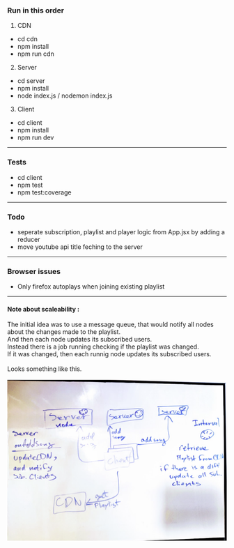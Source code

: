 ### Run in this order

1. CDN
- cd cdn
- npm install
- npm run cdn

2. Server
- cd server
- npm install
- node index.js / nodemon index.js 

3. Client
- cd client
- npm install
- npm run dev
---
### Tests
- cd client
- npm test
- npm test:coverage

---  
### Todo
- seperate subscription, playlist and player logic from App.jsx by adding a reducer
- move youtube api title feching to the server
---
### Browser issues  

- Only firefox autoplays when joining existing playlist  
---

#### Note about scaleability :  
The initial idea was to use a message queue, that would notify all nodes about the changes made to the playlist.  
And then each node updates its subscribed users.  
Instead there is a job running checking if the playlist was changed.  
If it was changed, then each runnig node updates its subscribed users.  
<br />
Looks something like this.  
<br />
![alt text](https://github.com/boris-grinshpun/myplayer/blob/main/screen.png?raw=true)

